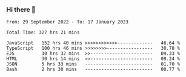 ### Hi there 👋

<!--START_SECTION:waka-->

```text
From: 29 September 2022 - To: 17 January 2023

Total Time: 327 hrs 21 mins

JavaScript   152 hrs 40 mins >>>>>>>>>>>>-------------   46.64 %
TypeScript   100 hrs 46 mins >>>>>>>>-----------------   30.78 %
EJS          30 hrs 32 mins  >>-----------------------   09.33 %
HTML         30 hrs 14 mins  >>-----------------------   09.24 %
JSON         5 hrs 33 mins   -------------------------   01.70 %
Bash         2 hrs 30 mins   -------------------------   00.77 %
```

<!--END_SECTION:waka-->

<!--
**tranhieu1906/tranhieu1906** is a ✨ _special_ ✨ repository because its `README.md` (this file) appears on your GitHub profile.

Here are some ideas to get you started:

- 🔭 I’m currently working on ...
- 🌱 I’m currently learning ...
- 👯 I’m looking to collaborate on ...
- 🤔 I’m looking for help with ...
- 💬 Ask me about ...
- 📫 How to reach me: ...
- 😄 Pronouns: ...
- ⚡ Fun fact: ...
-->
